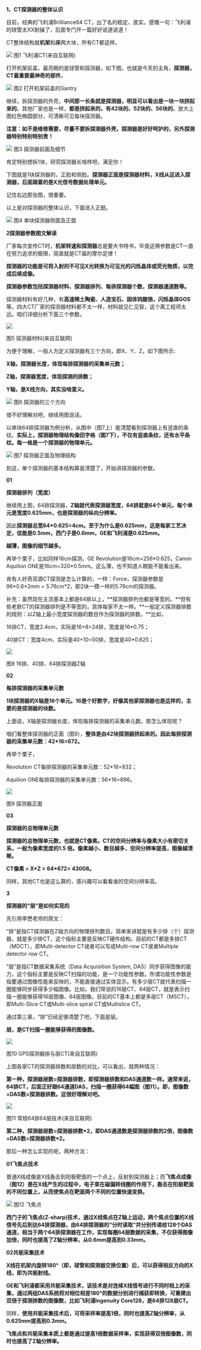 **1、CT探测器的整体认识**

目前，经典的飞利浦Brilliance64 CT，出了名的稳定、皮实。感慨一句：飞利浦的球管太XX耐操了，后面专门开一篇好好说道说道！

CT整体结构就**机架**和**床**两大块，所有CT都这样。

![](vx_images/43350016255303.webp)
图1 飞利浦CT(来自互联网)

打开机架前盖，最亮眼的是球管和探测器，如下图。也就是今天的主角，**探测器，CT最重要最神奇的部件**。

![](vx_images/42270016237551.webp)
图2 打开机架前盖的Gantry

继续，拆探测器的外壳，**中间那一长条就是探测器，明显可以看出是一块一块拼起来的**。其他厂家也是一样，**都是拼起来的，有42块的、52块的、56块的**。放大上图红色椭圆部分，可清晰可见每块探测器。

**注意：如不是维修需要，尽量不要拆探测器外壳，探测器是好好呵护的，另外探测器特别特别特别贵！**

![](vx_images/40180016239606.webp)
图3 探测器前面及细节

肯定特别想拆1块，研究探测器长啥样吧，满足你！

下图就是1块探测器的，正脸和侧脸。**探测器正面是探测器材料，X线从这进入探测器，后面跟着的是X光信号数据处理单元。**

记住右边那张图，很重要。

以上是对探测器的整体认识，下面进入正题。

![](vx_images/39100016259417.webp)
图4 单块探测器侧面及正面

**2探测器参数图文解读**

厂家每次宣传CT时，**机架转速和探测器**总是要大书特书，毕竟这俩参数是CT一直在努力追求的极限，简直就是CT届的摩尔定律！

**探测器的功能是可将入射的不可见X光转换为可见光的闪烁晶体或荧光物质，以完成后续成像。**

**探测器参数包括探测器材料、探测器排列、每排探测器个数，探测器通道数等。**

探测器材料有好几种，有**高速稀土陶瓷、人造宝石、固体钨酸铬，闪烁晶体GOS**等。四大CT厂家的探测器材料都不太一样，材料就见仁见智，这个离工程师太远。咱们详细分析下面三个参数。

![](vx_images/38000016231690.webp)

图5 探测器材料(来自互联网)

为便于理解，一般人为定义探测器有三个方向，即X、Y、Z，如下图所示:

**X轴，探测器长度，体现每排探测器的采集单元数；**

**Z轴，探测器宽度，体现探测的排数；**

**Y轴，是X线方向，其实没啥意义。**

![](vx_images/36910016260626.webp)
图6 探测器的三个方向

很不好理解对吧，继续用图说话。

以单块64排探测器为例分析，从图中（图7上）能清楚看到探测器上有竖直的条纹。**实际上，探测器物理结构像田字格（图7下），不仅有竖直条纹，还有水平条纹。每一格是一个探测器的物理单元。**

![](vx_images/35810016244446.webp)
图7 探测器正面及物理结构

到这，单个探测器的基本结构算是清楚了，开始讲探测器的参数。

**01**

**探测器排列（宽度）**

继续用上图，64排探测器，**Z轴就代表探测器宽度，64排就是64个单元，每个单元是宽度0.625mm，也是探测器的纵向分辨率。**

因此**探测器总宽64\*0.625=4cm。至于为什么是0.625mm，这是每家工艺决定，佳能是0.5mm，西门子是0.6mm，GE和飞利浦是0.625mm。**

**越薄，图像的细节越多。**

再举个栗子，比如同样16cm探测，GE Revolution是16cm=256\*0.625，Canon Aquilion ONE是16cm=320\*0.5mm。这么薄，也不知道人眼能不能看出来。

肯有人好奇双源CT探测是怎么计算的，一样：Force，探测器参数是96\*0.6\*2mm = 5.76cm\*2，即2块一模一样的5.76cm的探测器。

补充：虽然现在主流基本上都是64排以上，**探测器排列也都是等宽的。**但有些老款CT的探测器排列是不等宽的，具体每家不太一样。**一般定义探测器排数的规则：以Z轴上最小宽度探测器的数目作为探测器的排数。**比如，

16排CT，宽度2.4cm，实际是16+8=24排，宽度是16\*0.75；

40排CT：宽度4cm，实际是40+10=50排，宽度是40\*0.625；

![](vx_images/34740016233196.webp)

图8 16排、40排、64排探测器Z轴

**02**

**每排探测器的采集单元数**

**1块探测器的X轴是16个单元。16是个好数字，好像其他家探测器也是这样的，主要的是探测器的块数。**

上面说，X轴是探测器长度，体现每排探测器的采集单元数。那怎么体现呢？

咱们看整体探测器的正面（图9），**整体是由42块探测器拼起来的。因此每排探测器的采集单元数：42\*16=672。**

再举个栗子，

Revolution CT每排探测器的采集单元数：52\*16=832；

Aquilion ONE每排探测器的采集单元数：56\*16=896。

![](vx_images/33650016250588.webp)

图9 探测器正面

**03**

**探测器的总物理单元数**

**探测器的总物理单元数，也就是CT像素。CT的空间分辨率与像素大小有密切关系，一般为像素宽度的1.5 倍。像素越小、数目越多，空间分辨率提高，图像越清晰。**

**CT像素 = X\*Z = 64\*672= 43008。**

同样，其他CT也是这么算的，感兴趣可以看看谁的空间分辨率高。

**3**

**探测器的“层”是如何实现的**

先引用李懋老师的原文：

“排”是指CT探测器在Z轴方向的物理排列数目，简单来讲就是有多少排（个）探测器，就是多少排CT，这个指标主要是反映CT硬件结构。目前的CT都是多排CT（MDCT），即Multi-detector CT或者可以写成Multi-row CT或者Multiple detector row CT。

“层”是指CT数据采集系统（Data Acquisition System, DAS）同步获得图像的能力，这个指标主要是反映CT扫描的功能，是一个功能性参数。所谓功能性参数是指要通过图像性能来反映的，不能直接通过实体显示。有多少层CT就代表扫描一圈能够同步获得多少幅图像。比如，我们常说的16层CT、64层CT，就是表示扫描一圈能够获得16层图像、64层图像。目前的CT基本上都是多层CT（MSCT），即Multi-Slice CT或Multi-slice spiral CT或Multislice CT。

通过第三章，“排”已经足够清楚了吧，下面是层。

**层，是CT扫描一圈能够获得的图像数。**

![](vx_images/32540016233298.webp)

图10 GPS探测器排与层CT(来自互联网)

上图各家CT的探测器排数和层数的对比，可以看出，就两种情况：

**第一种，探测器层数=探测器排数，即探测器排数和DAS通道数一样。通常来说，64排CT，后面正好跟64通道DAS，扫描一圈获得64幅图（图11）。即，图像数=DAS数=探测器排数。这很好理解对吧。**

![](vx_images/31440016262805.webp)

图11 常规64排64层技术(来自互联网)

**第二种，探测器层数=探测器排数\*2，即DAS通道数是探测器排数的2倍，图像数=DAS数=探测器排数\*2。**

那后一种怎么实现的呢，两种方法：

**01飞焦点技术**

普通X线成像是X线轰击到阳极靶面的一个点上，反射到探测器上；而**飞焦点成像（图12）是在X线产生的过程中，电子束在磁偏转线圈的作用下，轰击在阳极靶面的不同位置上，从而使焦点在靶面两个不同的位置快速变换。**

![](vx_images/30360016245092.jpeg)
图12 飞焦点

**西门子的飞焦点(Z-sharp)技术，通过X线焦点在Z轴上运动，两个焦点位置的X线信号先后到达64排探测器，由64排探测器的“分时读取”并分别传递给128个DAS通道，相当于两个64排探测器在工作，实现每圈64层数据的采集，不仅获得图像加倍，同时也提高了Z轴分辨率，从0.6mm提高到0.33mm。**

**02共轭采集技术**

**X线在机架内旋转180°（即，球管和探测器交换位置）后，可以获得相反方向的X线，即为共轭射线。**

**GE和飞利浦都采用共轭采集技术，该技术是对连续X线信号进行不同时相上的采集，通过两组DAS系统将对相位相差180°的数据分别进行捕获即转换，可重建出双倍于探测排数的图像数，比如飞利浦Ingenuity Core128，是64排128层CT。**

同样，**使用共轭采集技术后，可将采样率提高1倍，同时也提高Z轴分辨率，从0.625mm提高到0.3mm。**

**飞焦点和共轭采集本质上都是通过提高1倍数据采样率，实现获得双倍图像数，同时也提高了Z轴分辨率。**